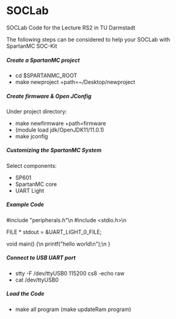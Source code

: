 # SOCLab

SOCLab Code for the Lecture RS2 in TU Darmstadt

The following steps can be considered to help your SOCLab with SpartanMC SOC-Kit

##### Create a SpartanMC project #####

- cd $SPARTANMC_ROOT
- make newproject +path=~/Desktop/newproject

##### Create firmware & Open JConfig #####

Under project directory:
- make newfirmware +path=firmware
- (module load jdk/OpenJDK11/11.0.1)
- make jconfig

##### Customizing the SpartanMC System #####

Select components:
- SP601
- SpartanMC core
- UART Light

##### Example Code #####

#include "peripherals.h"\n
#include <stdio.h>\n

FILE * stdout = &UART_LIGHT_0_FILE;

void main() {\n
	printf("hello world\n");\n
}

##### Connect to USB UART port #####

- stty -F /dev/ttyUSB0 115200 cs8 -echo raw
- cat /dev/ttyUSB0

##### Load the Code #####

- make all program (make updateRam program)
